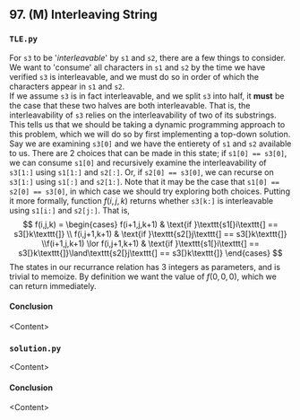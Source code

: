 ## 97. (M) Interleaving String

### `TLE.py`
For `s3` to be '*interleavable*' by `s1` and `s2`, there are a few things to consider. We want to 'consume' all characters in `s1` and `s2` by the time we have verified `s3` is interleavable, and we must do so in order of which the characters appear in `s1` and `s2`.  
If we assume `s3` is in fact interleavable, and we split `s3` into half, it **must** be the case that these two halves are both interleavable. That is, the interleavability of `s3` relies on the interleavability of two of its substrings. This tells us that we should be taking a dynamic programming approach to this problem, which we will do so by first implementing a top-down solution.  
Say we are examining `s3[0]` and we have the entierety of `s1` and `s2` available to us. There are 2 choices that can be made in this state; if `s1[0] == s3[0]`, we can consume `s1[0]` and recursively examine the interleavability of `s3[1:]` using `s1[1:]` and `s2[:]`. Or, if `s2[0] == s3[0]`, we can recurse on `s3[1:]` using `s1[:]` and `s2[1:]`. Note that it may be the case that `s1[0] == s2[0] == s3[0]`, in which case we should try exploring both choices. Putting it more formally, function $f(i,j,k)$ returns whether `s3[k:]` is interleavable using `s1[i:]` and `s2[j:]`. That is,  
$$
f(i,j,k) =
\begin{cases}
f(i+1,j,k+1) & \text{if }\texttt{s1[}i\texttt{] == s3[}k\texttt{]} \\
f(i,j+1,k+1) & \text{if }\texttt{s2[}j\texttt{] == s3[}k\texttt{]} \\f(i+1,j,k+1) \lor f(i,j+1,k+1) & \text{if }\texttt{s1[}i\texttt{] == s3[}k\texttt{]}\land\texttt{s2[}j\texttt{] == s3[}k\texttt{]}
\end{cases}
$$
The states in our recurrance relation has 3 integers as parameters, and is trivial to memoize. By definition we want the value of $f(0,0,0)$, which we can return immediately.  

#### Conclusion
\<Content\>  
  

### `solution.py`
\<Content\>  

#### Conclusion
\<Content\>  
  

